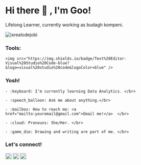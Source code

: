 # <summary><strong>Hi there :wave: , I'm Goo!</strong></summary>

Lifelong Learner, currently working as budagh kompeni.

<p align="left"> <img src="https://komarev.com/ghpvc/?username=goonesmile&label=Profile%20views&color=0e75b6&style=flat" alt="isrealodejobi" />

</p>



### <summary><strong>Tools:</strong></summary>

<p>

    <img src="https://img.shields.io/badge/Text%20Editor-Visual%20Studio%20Code-blue?&logo=visual%20studio%20code&logoColor=blue" />

</p>



### <summary><strong>Yosh!</strong></summary>

<p>

    - :keyboard: I’m currently learning Data Analytics. </br>

    - :speech_balloon: Ask me about anything.</br>

    - :mailbox: How to reach me: <a href="mailto:youremail@gmail.com">Email me!</a>  </br>

    - :cloud: Pronouns: She/Her. </br>

    - :game_die: Drawing and writing are part of me. </br>

<p>

 

### <summary><strong>Let's connect!</strong></summary>

<a href="https://twitter.com/yours">

  <img align="left" alt="Goo's Twitter" width="20px" src="https://simpleicons.now.sh/twitter/495f7e" />

</a>

<a href="https://www.instagram.com/yours/">

  <img align="left" alt="Goo's Instagram" width="20px" src="https://simpleicons.now.sh/instagram/495f7e" />

</a>

<a href="https://yours.com/">

  <img align="left" alt="Goo's Blog" width="20px" src="https://simpleicons.now.sh/blogger/495f7e" />

</a>
